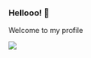 ### Hellooo! 👋

 Welcome to my profile
 
<a class="url" href="https://www.linkedin.com/in/ralf-prezia-6a38181a3/"><img src="https://iconarchive.com/download/i54049/danleech/simple/linkedin.ico"/></a>


<!--
**ralfprezia/ralfprezia** is a ✨ _special_ ✨ repository because its `README.md` (this file) appears on your GitHub profile.

Here are some ideas to get you started:

- 🔭 I’m currently working on ...
- 🌱 I’m currently learning ...
- 👯 I’m looking to collaborate on ...
- 🤔 I’m looking for help with ...
- 💬 Ask me about ...
- 📫 How to reach me: ...
- 😄 Pronouns: ...
- ⚡ Fun fact: ...
-->
